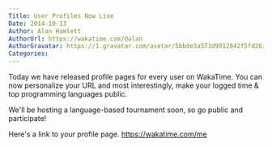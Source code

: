 ```yaml
---
Title: User Profiles Now Live
Date: 2014-10-13
Author: Alan Hamlett
AuthorUrl: https://wakatime.com/@alan
AuthorGravatar: https://1.gravatar.com/avatar/5bbde3a573d9012842f5fd261caa0bfe
Categories:
---
```


Today we have released profile pages for every user on WakaTime. You can now personalize your URL and most interestingly, make your logged time &amp; top programming languages public.

We'll be hosting a language-based tournament soon, so go public and participate!

Here's a link to your profile page. <a href="https://wakatime.com/me">https://wakatime.com/me</a>
